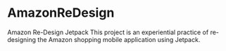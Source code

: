 # AmazonReDesign
Amazon Re-Design Jetpack
This project is an experiential practice of re-designing the Amazon shopping mobile application using Jetpack.